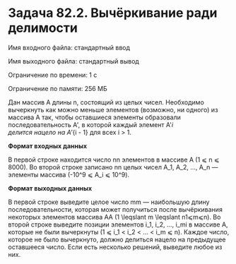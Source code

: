 # Задача 82.2. Вычёркивание ради делимости

Имя входного файла: стандартный ввод

Имя выходного файла: стандартный вывод

Ограничение по времени: 1 с

Ограничение по памяти: 256 МБ

Дан массив A длины n, состоящий из целых чисел. Необходимо вычеркнуть как можно меньше элементов (возможно, ни одного) из массива A так, чтобы оставшиеся элементы образовали последовательность A', в которой каждый элемент A'_i 	
делится нацело на A'_{i - 1} для всех i > 1.

**Формат входных данных**

В первой строке находится число nn элементов в массиве A (1 ⩽ n ⩽ 8000).
Во второй строке записано nn целых чисел A_1, A_2, ..., A_n  — элементы массива (-10^9 ⩽ A_i ⩽ 10^9).

**Формат выходных данных**

В первой строке выведите целое число mm — наибольшую длину последовательности, которая может получиться после вычёркивания некоторых элементов массива AA (1 \leqslant m \leqslant n1⩽m⩽n).
Во второй строке выведите позиции элементов i_1, i_2, ..., i_mi 
 в массиве A, которые не были вычеркнуты (1 ⩽ i_1 < i_2 < ... < i_m ⩽ n). Каждое число, которое не было вычеркнуто, должно делиться нацело на предыдущее оставшееся число.
Если есть несколько решений, выведите любое из них.
